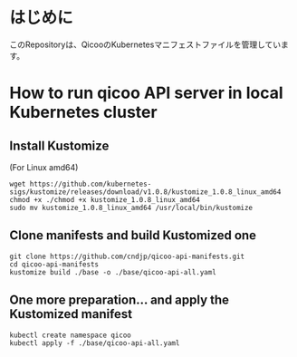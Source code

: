 # はじめに
このRepositoryは、QicooのKubernetesマニフェストファイルを管理しています。

# How to run qicoo API server in local Kubernetes cluster

## Install Kustomize
(For Linux amd64)

    wget https://github.com/kubernetes-sigs/kustomize/releases/download/v1.0.8/kustomize_1.0.8_linux_amd64
    chmod +x ./chmod +x kustomize_1.0.8_linux_amd64
    sudo mv kustomize_1.0.8_linux_amd64 /usr/local/bin/kustomize

## Clone manifests and build Kustomized one

    git clone https://github.com/cndjp/qicoo-api-manifests.git
    cd qicoo-api-manifests
    kustomize build ./base -o ./base/qicoo-api-all.yaml

## One more preparation... and apply the Kustomized manifest

    kubectl create namespace qicoo
    kubectl apply -f ./base/qicoo-api-all.yaml